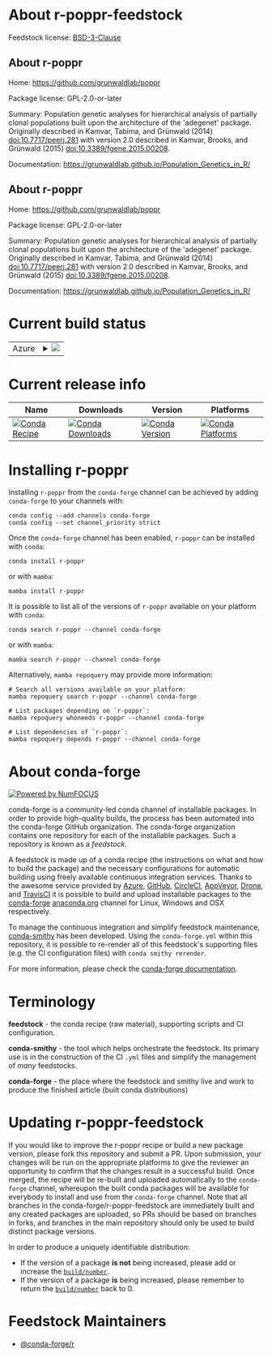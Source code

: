 About r-poppr-feedstock
=======================

Feedstock license: [BSD-3-Clause](https://github.com/conda-forge/r-poppr-feedstock/blob/main/LICENSE.txt)


About r-poppr
-------------

Home: https://github.com/grunwaldlab/poppr

Package license: GPL-2.0-or-later

Summary: Population genetic analyses for hierarchical analysis of partially clonal populations built upon the architecture of the 'adegenet' package. Originally described in Kamvar, Tabima, and Grünwald (2014) <doi:10.7717/peerj.281> with version 2.0 described in Kamvar, Brooks, and Grünwald (2015) <doi:10.3389/fgene.2015.00208>.

Documentation: https://grunwaldlab.github.io/Population_Genetics_in_R/

About r-poppr
-------------

Home: https://github.com/grunwaldlab/poppr

Package license: GPL-2.0-or-later

Summary: Population genetic analyses for hierarchical analysis of partially clonal populations built upon the architecture of the 'adegenet' package. Originally described in Kamvar, Tabima, and Grünwald (2014) <doi:10.7717/peerj.281> with version 2.0 described in Kamvar, Brooks, and Grünwald (2015) <doi:10.3389/fgene.2015.00208>.

Documentation: https://grunwaldlab.github.io/Population_Genetics_in_R/

Current build status
====================


<table>
    
  <tr>
    <td>Azure</td>
    <td>
      <details>
        <summary>
          <a href="https://dev.azure.com/conda-forge/feedstock-builds/_build/latest?definitionId=10038&branchName=main">
            <img src="https://dev.azure.com/conda-forge/feedstock-builds/_apis/build/status/r-poppr-feedstock?branchName=main">
          </a>
        </summary>
        <table>
          <thead><tr><th>Variant</th><th>Status</th></tr></thead>
          <tbody><tr>
              <td>linux_64_r_base4.4</td>
              <td>
                <a href="https://dev.azure.com/conda-forge/feedstock-builds/_build/latest?definitionId=10038&branchName=main">
                  <img src="https://dev.azure.com/conda-forge/feedstock-builds/_apis/build/status/r-poppr-feedstock?branchName=main&jobName=linux&configuration=linux%20linux_64_r_base4.4" alt="variant">
                </a>
              </td>
            </tr><tr>
              <td>linux_64_r_base4.5</td>
              <td>
                <a href="https://dev.azure.com/conda-forge/feedstock-builds/_build/latest?definitionId=10038&branchName=main">
                  <img src="https://dev.azure.com/conda-forge/feedstock-builds/_apis/build/status/r-poppr-feedstock?branchName=main&jobName=linux&configuration=linux%20linux_64_r_base4.5" alt="variant">
                </a>
              </td>
            </tr><tr>
              <td>linux_aarch64_r_base4.4</td>
              <td>
                <a href="https://dev.azure.com/conda-forge/feedstock-builds/_build/latest?definitionId=10038&branchName=main">
                  <img src="https://dev.azure.com/conda-forge/feedstock-builds/_apis/build/status/r-poppr-feedstock?branchName=main&jobName=linux&configuration=linux%20linux_aarch64_r_base4.4" alt="variant">
                </a>
              </td>
            </tr><tr>
              <td>linux_aarch64_r_base4.5</td>
              <td>
                <a href="https://dev.azure.com/conda-forge/feedstock-builds/_build/latest?definitionId=10038&branchName=main">
                  <img src="https://dev.azure.com/conda-forge/feedstock-builds/_apis/build/status/r-poppr-feedstock?branchName=main&jobName=linux&configuration=linux%20linux_aarch64_r_base4.5" alt="variant">
                </a>
              </td>
            </tr><tr>
              <td>osx_64_r_base4.4</td>
              <td>
                <a href="https://dev.azure.com/conda-forge/feedstock-builds/_build/latest?definitionId=10038&branchName=main">
                  <img src="https://dev.azure.com/conda-forge/feedstock-builds/_apis/build/status/r-poppr-feedstock?branchName=main&jobName=osx&configuration=osx%20osx_64_r_base4.4" alt="variant">
                </a>
              </td>
            </tr><tr>
              <td>osx_64_r_base4.5</td>
              <td>
                <a href="https://dev.azure.com/conda-forge/feedstock-builds/_build/latest?definitionId=10038&branchName=main">
                  <img src="https://dev.azure.com/conda-forge/feedstock-builds/_apis/build/status/r-poppr-feedstock?branchName=main&jobName=osx&configuration=osx%20osx_64_r_base4.5" alt="variant">
                </a>
              </td>
            </tr><tr>
              <td>osx_arm64_r_base4.4</td>
              <td>
                <a href="https://dev.azure.com/conda-forge/feedstock-builds/_build/latest?definitionId=10038&branchName=main">
                  <img src="https://dev.azure.com/conda-forge/feedstock-builds/_apis/build/status/r-poppr-feedstock?branchName=main&jobName=osx&configuration=osx%20osx_arm64_r_base4.4" alt="variant">
                </a>
              </td>
            </tr><tr>
              <td>osx_arm64_r_base4.5</td>
              <td>
                <a href="https://dev.azure.com/conda-forge/feedstock-builds/_build/latest?definitionId=10038&branchName=main">
                  <img src="https://dev.azure.com/conda-forge/feedstock-builds/_apis/build/status/r-poppr-feedstock?branchName=main&jobName=osx&configuration=osx%20osx_arm64_r_base4.5" alt="variant">
                </a>
              </td>
            </tr><tr>
              <td>win_64_r_base4.4</td>
              <td>
                <a href="https://dev.azure.com/conda-forge/feedstock-builds/_build/latest?definitionId=10038&branchName=main">
                  <img src="https://dev.azure.com/conda-forge/feedstock-builds/_apis/build/status/r-poppr-feedstock?branchName=main&jobName=win&configuration=win%20win_64_r_base4.4" alt="variant">
                </a>
              </td>
            </tr><tr>
              <td>win_64_r_base4.5</td>
              <td>
                <a href="https://dev.azure.com/conda-forge/feedstock-builds/_build/latest?definitionId=10038&branchName=main">
                  <img src="https://dev.azure.com/conda-forge/feedstock-builds/_apis/build/status/r-poppr-feedstock?branchName=main&jobName=win&configuration=win%20win_64_r_base4.5" alt="variant">
                </a>
              </td>
            </tr>
          </tbody>
        </table>
      </details>
    </td>
  </tr>
</table>

Current release info
====================

| Name | Downloads | Version | Platforms |
| --- | --- | --- | --- |
| [![Conda Recipe](https://img.shields.io/badge/recipe-r--poppr-green.svg)](https://anaconda.org/conda-forge/r-poppr) | [![Conda Downloads](https://img.shields.io/conda/dn/conda-forge/r-poppr.svg)](https://anaconda.org/conda-forge/r-poppr) | [![Conda Version](https://img.shields.io/conda/vn/conda-forge/r-poppr.svg)](https://anaconda.org/conda-forge/r-poppr) | [![Conda Platforms](https://img.shields.io/conda/pn/conda-forge/r-poppr.svg)](https://anaconda.org/conda-forge/r-poppr) |

Installing r-poppr
==================

Installing `r-poppr` from the `conda-forge` channel can be achieved by adding `conda-forge` to your channels with:

```
conda config --add channels conda-forge
conda config --set channel_priority strict
```

Once the `conda-forge` channel has been enabled, `r-poppr` can be installed with `conda`:

```
conda install r-poppr
```

or with `mamba`:

```
mamba install r-poppr
```

It is possible to list all of the versions of `r-poppr` available on your platform with `conda`:

```
conda search r-poppr --channel conda-forge
```

or with `mamba`:

```
mamba search r-poppr --channel conda-forge
```

Alternatively, `mamba repoquery` may provide more information:

```
# Search all versions available on your platform:
mamba repoquery search r-poppr --channel conda-forge

# List packages depending on `r-poppr`:
mamba repoquery whoneeds r-poppr --channel conda-forge

# List dependencies of `r-poppr`:
mamba repoquery depends r-poppr --channel conda-forge
```


About conda-forge
=================

[![Powered by
NumFOCUS](https://img.shields.io/badge/powered%20by-NumFOCUS-orange.svg?style=flat&colorA=E1523D&colorB=007D8A)](https://numfocus.org)

conda-forge is a community-led conda channel of installable packages.
In order to provide high-quality builds, the process has been automated into the
conda-forge GitHub organization. The conda-forge organization contains one repository
for each of the installable packages. Such a repository is known as a *feedstock*.

A feedstock is made up of a conda recipe (the instructions on what and how to build
the package) and the necessary configurations for automatic building using freely
available continuous integration services. Thanks to the awesome service provided by
[Azure](https://azure.microsoft.com/en-us/services/devops/), [GitHub](https://github.com/),
[CircleCI](https://circleci.com/), [AppVeyor](https://www.appveyor.com/),
[Drone](https://cloud.drone.io/welcome), and [TravisCI](https://travis-ci.com/)
it is possible to build and upload installable packages to the
[conda-forge](https://anaconda.org/conda-forge) [anaconda.org](https://anaconda.org/)
channel for Linux, Windows and OSX respectively.

To manage the continuous integration and simplify feedstock maintenance,
[conda-smithy](https://github.com/conda-forge/conda-smithy) has been developed.
Using the ``conda-forge.yml`` within this repository, it is possible to re-render all of
this feedstock's supporting files (e.g. the CI configuration files) with ``conda smithy rerender``.

For more information, please check the [conda-forge documentation](https://conda-forge.org/docs/).

Terminology
===========

**feedstock** - the conda recipe (raw material), supporting scripts and CI configuration.

**conda-smithy** - the tool which helps orchestrate the feedstock.
                   Its primary use is in the construction of the CI ``.yml`` files
                   and simplify the management of *many* feedstocks.

**conda-forge** - the place where the feedstock and smithy live and work to
                  produce the finished article (built conda distributions)


Updating r-poppr-feedstock
==========================

If you would like to improve the r-poppr recipe or build a new
package version, please fork this repository and submit a PR. Upon submission,
your changes will be run on the appropriate platforms to give the reviewer an
opportunity to confirm that the changes result in a successful build. Once
merged, the recipe will be re-built and uploaded automatically to the
`conda-forge` channel, whereupon the built conda packages will be available for
everybody to install and use from the `conda-forge` channel.
Note that all branches in the conda-forge/r-poppr-feedstock are
immediately built and any created packages are uploaded, so PRs should be based
on branches in forks, and branches in the main repository should only be used to
build distinct package versions.

In order to produce a uniquely identifiable distribution:
 * If the version of a package **is not** being increased, please add or increase
   the [``build/number``](https://docs.conda.io/projects/conda-build/en/latest/resources/define-metadata.html#build-number-and-string).
 * If the version of a package **is** being increased, please remember to return
   the [``build/number``](https://docs.conda.io/projects/conda-build/en/latest/resources/define-metadata.html#build-number-and-string)
   back to 0.

Feedstock Maintainers
=====================

* [@conda-forge/r](https://github.com/orgs/conda-forge/teams/r/)

